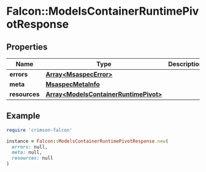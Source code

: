 # Falcon::ModelsContainerRuntimePivotResponse

## Properties

| Name | Type | Description | Notes |
| ---- | ---- | ----------- | ----- |
| **errors** | [**Array&lt;MsaspecError&gt;**](MsaspecError.md) |  | [optional] |
| **meta** | [**MsaspecMetaInfo**](MsaspecMetaInfo.md) |  |  |
| **resources** | [**Array&lt;ModelsContainerRuntimePivot&gt;**](ModelsContainerRuntimePivot.md) |  |  |

## Example

```ruby
require 'crimson-falcon'

instance = Falcon::ModelsContainerRuntimePivotResponse.new(
  errors: null,
  meta: null,
  resources: null
)
```

